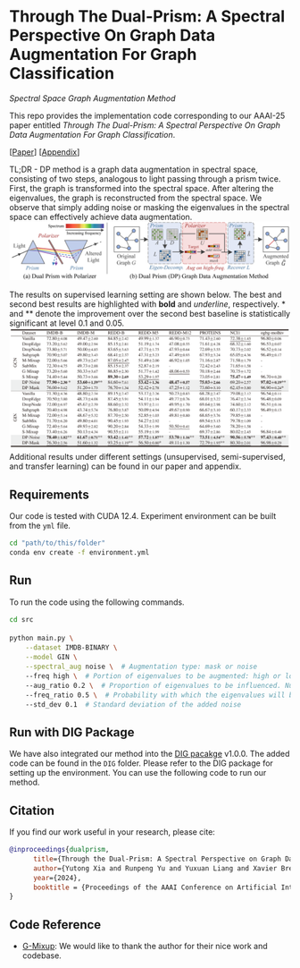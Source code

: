 # Through The Dual-Prism: A Spectral Perspective On Graph Data Augmentation For Graph Classification

*Spectral Space Graph Augmentation Method*

This repo provides the implementation code corresponding to our AAAI-25 paper entitled *Through The Dual-Prism: A Spectral Perspective On Graph Data Augmentation For Graph Classification*.

[[Paper](https://github.com/yu-rp/DualPrism/blob/main/assets/cr.pdf)] [[Appendix](https://github.com/yu-rp/DualPrism/blob/main/assets/app.pdf)]

TL;DR - DP method is a graph data augmentation in spectral space, consisting of two steps, analogous to light passing through a prism twice. First, the graph is transformed into the spectral space. After altering the eigenvalues, the graph is reconstructed from the spectral space. We observe that simply adding noise or masking the eigenvalues in the spectral space can effectively achieve data augmentation.
![Framework of the proposed method.](assets/framework.png)

The results on supervised learning setting are shown below. The best and second best results are highlighted with **bold** and *underline*, respectively. * and ** denote the improvement over the second best baseline is statistically significant at level 0.1 and 0.05.
![Results.](assets/results.png) 
Additional results under different settings (unsupervised, semi-supervised, and transfer learning) can be found in our paper and appendix.


## Requirements
Our code is tested with CUDA 12.4. Experiment environment can be built from the `yml` file.
```sh
cd "path/to/this/folder"
conda env create -f environment.yml
```

## Run
To run the code using the following commands. 
```sh
cd src

python main.py \
    --dataset IMDB-BINARY \
    --model GIN \
    --spectral_aug noise \  # Augmentation type: mask or noise
    --freq high \  # Portion of eigenvalues to be augmented: high or low
    --aug_ratio 0.2 \  # Proportion of eigenvalues to be influenced. Number of influenced eigenvalues = Number of nodes * aug_ratio
    --freq_ratio 0.5 \  # Probability with which the eigenvalues will be changed
    --std_dev 0.1  # Standard deviation of the added noise
```

## Run with DIG Package
We have also integrated our method into the [DIG pacakge](https://github.com/divelab/DIG) v1.0.0. The added code can be found in the `DIG` folder. Please refer to the DIG package for setting up the environment. You can use the following code to run our method. 

## Citation

If you find our work useful in your research, please cite:
```bibtex
@inproceedings{dualprism,
      title={Through the Dual-Prism: A Spectral Perspective on Graph Data Augmentation for Graph Classification}, 
      author={Yutong Xia and Runpeng Yu and Yuxuan Liang and Xavier Bresson and Xinchao Wang and Roger Zimmermann},
      year={2024},
      booktitle = {Proceedings of the AAAI Conference on Artificial Intelligence}
}
```

## Code Reference

- [G-Mixup](https://github.com/ahxt/g-mixup): We would like to thank the author for their nice work and codebase.
